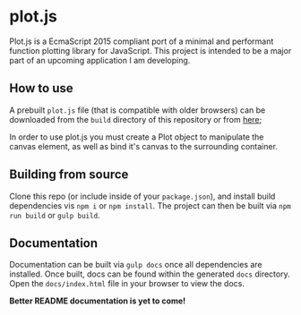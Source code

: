 # plot.js

Plot.js is a EcmaScript 2015 compliant port of a minimal and performant function plotting library for JavaScript.
This project is intended to be a major part of an upcoming application I am developing.

## How to use
A prebuilt `plot.js` file (that is compatible with older browsers) can be downloaded from the `build` directory of this
repository or from [here](https://raw.githubusercontent.com/flynnham/plot.js/master/dist/plot.min.js);

In order to use plot.js you must create a Plot object to manipulate the canvas element, as well as bind it's canvas to
the surrounding container.

## Building from source
Clone this repo (or include inside of your `package.json`), and install build dependencies vis `npm i` or `npm install`.
The project can then be built via `npm run build` or  `gulp build`.

## Documentation
Documentation can be built via `gulp docs` once all dependencies are installed. Once built, docs can be found within the
generated `docs` directory. Open the `docs/index.html` file in your browser to view the docs.

**Better README documentation is yet to come!** 
